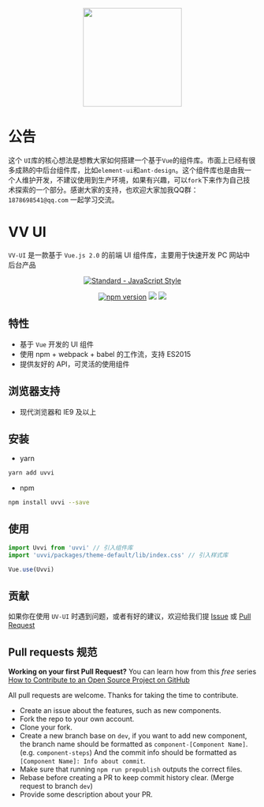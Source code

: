 <p align="center">
  <a href="https://at.aotu.io/">
    <img width="200" src="https://github.com/VV-UI/VV-UI/blob/master/examples/assets/img/logo.png">
  </a>
</p>

# 公告
这个 `UI`库的核心想法是想教大家如何搭建一个基于`Vue`的组件库。市面上已经有很多成熟的中后台组件库，比如`element-ui`和`ant-design`。这个组件库也是由我一个人维护开发，不建议使用到生产环境，如果有兴趣，可以`fork`下来作为自己技术探索的一个部分。感谢大家的支持，也欢迎大家加我QQ群：`1878698541@qq.com` 一起学习交流。

# VV UI

`VV-UI` 是一款基于 `Vue.js 2.0` 的前端 UI 组件库，主要用于快速开发 PC 网站中后台产品
<!-- [演示地址](https://vv-ui.github.io/VV-UI) -->

<p align="center">
  <a href="https://github.com/feross/standard">
    <img src="https://cdn.rawgit.com/feross/standard/master/badge.svg" alt="Standard - JavaScript Style">
  </a>
</p>
<p align="center">
<a href="https://www.npmjs.com/package/vvui"><img src="https://img.shields.io/badge/npm-1.0.4-brightgreen.svg" alt="npm version"></a> 
  <img src="https://img.shields.io/badge/build-passing-brightgreen.svg">
  <a href="https://www.npmjs.com/package/vvui"><img src="https://img.shields.io/badge/licence-MIT-blue.svg"></a> 
</p>

## 特性

- 基于 `Vue` 开发的 UI 组件
- 使用 npm + webpack + babel 的工作流，支持 ES2015
- 提供友好的 API，可灵活的使用组件

## 浏览器支持

- 现代浏览器和 IE9 及以上
<!-- - [Electron](http://electron.atom.io/) -->
<!-- - [NW.js](http://nwjs.io) -->

## 安装

- yarn

```bash
yarn add uvvi
```

- npm 

```bash
npm install uvvi --save
```

## 使用

```js
import Uvvi from 'uvvi' // 引入组件库
import 'uvvi/packages/theme-default/lib/index.css' // 引入样式库

Vue.use(Uvvi)
```

## 贡献

如果你在使用 `UV-UI` 时遇到问题，或者有好的建议，欢迎给我们提 [Issue](https://github.com/dhn610018574/UVUI/issues) 或 [Pull Request](https://github.com/dhn610018574/UVUI/pulls)


## Pull requests 规范

**Working on your first Pull Request?** You can learn how from this *free* series
[How to Contribute to an Open Source Project on GitHub](https://egghead.io/series/how-to-contribute-to-an-open-source-project-on-github)

All pull requests are welcome. Thanks for taking the time to contribute.

- Create an issue about the features, such as new components.
- Fork the repo to your own account.
- Clone your fork.
- Create a new branch base on `dev`, if you want to add new component, the branch name should be formatted as `component-[Component Name]`. (e.g. `component-steps`) And the commit info should be formatted as `[Component Name]: Info about commit`.
- Make sure that running `npm run prepublish` outputs the correct files.
- Rebase before creating a PR to keep commit history clear. (Merge request to branch `dev`)
- Provide some description about your PR.
